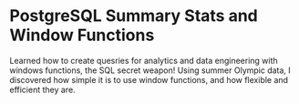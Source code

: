 # PostgreSQL Summary Stats and Window Functions

Learned how to create quesries for analytics and data engineering with windows functions, the SQL secret weapon! Using summer Olympic data, I discovered how simple it is to use window functions, and how flexible and efficient they are.
